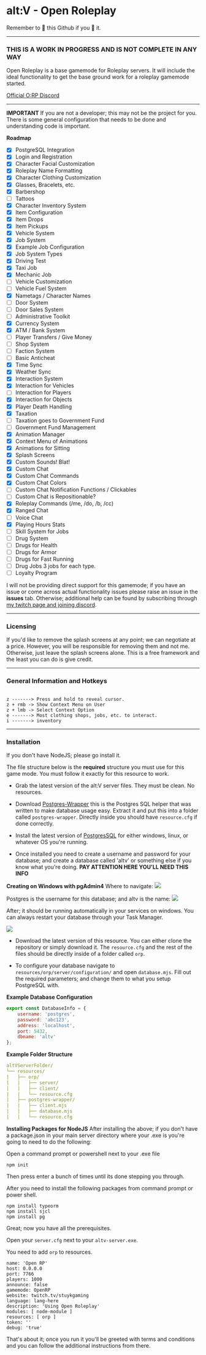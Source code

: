 # alt:V - Open Roleplay

Remember to 🌟 this Github if you 💖 it.

---

### THIS IS A WORK IN PROGRESS AND IS NOT COMPLETE IN ANY WAY

Open Roleplay is a base gamemode for Roleplay servers. It will include the ideal functionality to get the base ground work for a roleplay gamemode started.

[Official O:RP Discord](https://discord.gg/gVfJkcs)

---

**IMPORTANT** If you are not a developer; this may not be the project for you. There is some general configuration that needs to be done and understanding code is important.

**Roadmap**

-   [x] PostgreSQL Integration
-   [x] Login and Registration
-   [x] Character Facial Customization
-   [x] Roleplay Name Formatting
-   [x] Character Clothing Customization
-   [x] Glasses, Bracelets, etc.
-   [x] Barbershop
-   [ ] Tattoos
-   [x] Character Inventory System
-   [x] Item Configuration
-   [x] Item Drops
-   [x] Item Pickups
-   [x] Vehicle System
-   [x] Job System
-   [x] Example Job Configuration
-   [x] Job System Types
-   [x] Driving Test
-   [x] Taxi Job
-   [x] Mechanic Job
-   [ ] Vehicle Customization
-   [ ] Vehicle Fuel System
-   [x] Nametags / Character Names
-   [ ] Door System
-   [ ] Door Sales System
-   [ ] Administrative Toolkit
-   [x] Currency System
-   [x] ATM / Bank System
-   [ ] Player Transfers / Give Money
-   [ ] Shop System
-   [ ] Faction System
-   [ ] Basic Anticheat
-   [x] Time Sync
-   [x] Weather Sync
-   [x] Interaction System
-   [x] Interaction for Vehicles
-   [ ] Interaction for Players
-   [x] Interaction for Objects
-   [x] Player Death Handling
-   [x] Taxation
-   [ ] Taxation goes to Government Fund
-   [ ] Government Fund Management
-   [x] Animation Manager
-   [x] Context Menu of Animations
-   [x] Animations for Sitting
-   [x] Splash Screens
-   [x] Custom Sounds! Blat!
-   [x] Custom Chat
-   [x] Custom Chat Commands
-   [x] Custom Chat Colors
-   [ ] Custom Chat Notification Functions / Clickables
-   [ ] Custom Chat is Repositionable?
-   [x] Roleplay Commands (/me, /do, /b, /cc)
-   [x] Ranged Chat
-   [ ] Voice Chat
-   [x] Playing Hours Stats
-   [ ] Skill System for Jobs
-   [ ] Drug System
-   [ ] Drugs for Health
-   [ ] Drugs for Armor
-   [ ] Drugs for Fast Running
-   [ ] Drug Jobs 3 jobs for each type.
-   [ ] Loyalty Program

I will not be providing direct support for this gamemode; if you have an issue or come across actual functionality issues please raise an issue in the **issues** tab. Otherwise; additional help can be found by subscribing through [my twitch page and joining discord](https://twitch.tv/stuykgaming/).

---

### Licensing

If you'd like to remove the splash screens at any point; we can negotiate at a price. However, you will be responsible for removing them and not me. Otherwise, just leave the splash screens alone. This is a free framework and the least you can do is give credit.

---

### General Information and Hotkeys

```

z -------> Press and hold to reveal cursor.
z + rmb -> Show Context Menu on User
z + lmb -> Select Context Option
e -------> Most clothing shops, jobs, etc. to interact.
i -------> inventory

```

---

### Installation

If you don't have NodeJS; please go install it.

The file structure below is the **required** structure you must use for this game mode. You must follow it exactly for this resource to work.

-   Grab the latest version of the alt:V server files. They must be clean. No resources.

-   Download [Postgres-Wrapper](https://github.com/team-stuyk-alt-v/altV-Postgres-Wrapper) this is the Postgres SQL helper that was written to make database usage easy. Extract it and put this into a folder called `postgres-wrapper`. Directly inside you should have `resource.cfg` if done correctly.

-   Install the latest version of [PostgresSQL](https://www.postgresql.org/download/) for either windows, linux, or whatever OS you're running.

-   Once installed you need to create a username and password for your database; and create a database called 'altv' or something else if you know what you're doing. **PAY ATTENTION HERE YOU'LL NEED THIS INFO**

**Creating on Windows with pgAdmin4**
Where to navigate:
![](https://i.imgur.com/FBBeMTt.png)

Postgres is the username for this database; and altv is the name:
![](https://i.imgur.com/FaEmnvg.png)

After; it should be running automatically in your services on windows. You can always restart your database through your Task Manager.

![](https://i.imgur.com/6pA8PWB.png)

-   Download the latest version of this resource. You can either clone the repository or simply download it. The `resource.cfg` and the rest of the files should be directly inside of a folder called `orp`.

-   To configure your database navigate to `resources/orp/server/configuration/` and open `database.mjs`. Fill out the required parameters; and change them to what you setup PostgreSQL with.

**Example Database Configuration**

```js
export const DatabaseInfo = {
    username: 'postgres',
    password: 'abc123',
    address: 'localhost',
    port: 5432,
    dbname: 'altv'
};
```

**Example Folder Structure**

```yaml
altVServerFolder/
└── resources/
|   ├── orp/
|   |   ├── server/
|   |   ├── client/
|   |   └── resource.cfg
|   ├── postgres-wrapper/
|   |   ├── client.mjs
|   |   ├── database.mjs
|   |	└── resource.cfg
```

**Installing Packages for NodeJS**
After installing the above; if you don't have a package.json in your main server directory where your .exe is you're going to need to do the following:

Open a command prompt or powershell next to your .exe file

```
npm init
```

Then press enter a bunch of times until its done stepping you through.

After you need to install the following packages from command prompt or power shell.

```
npm install typeorm
npm install sjcl
npm install pg
```

Great; now you have all the prerequisites.

Open your `server.cfg` next to your `altv-server.exe`.

You need to add `orp` to resources.

```
name: 'Open RP'
host: 0.0.0.0
port: 7766
players: 1000
announce: false
gamemode: OpenRP
website: twitch.tv/stuykgaming
language: lang-here
description: 'Using Open Roleplay'
modules: [ node-module ]
resources: [ orp ]
token: ''
debug: 'true'
```

That's about it; once you run it you'll be greeted with terms and conditions and you can follow the additional instructions from there.
